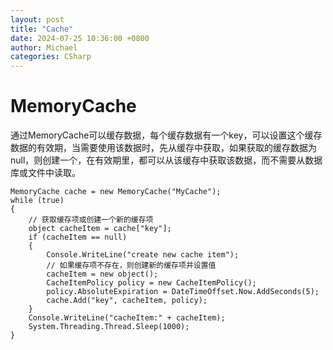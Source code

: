 ```yaml
---
layout: post
title: "Cache"
date: 2024-07-25 10:36:00 +0800
author: Michael
categories: CSharp
---
```


# MemoryCache
通过MemoryCache可以缓存数据，每个缓存数据有一个key，可以设置这个缓存数据的有效期，当需要使用该数据时，先从缓存中获取，如果获取的缓存数据为null，则创建一个，在有效期里，都可以从该缓存中获取该数据，而不需要从数据库或文件中读取。

    MemoryCache cache = new MemoryCache("MyCache");
    while (true)
    {
        // 获取缓存项或创建一个新的缓存项  
        object cacheItem = cache["key"];
        if (cacheItem == null)
        {
            Console.WriteLine("create new cache item");
            // 如果缓存项不存在，则创建新的缓存项并设置值  
            cacheItem = new object();
            CacheItemPolicy policy = new CacheItemPolicy();
            policy.AbsoluteExpiration = DateTimeOffset.Now.AddSeconds(5);
            cache.Add("key", cacheItem, policy);
        }
        Console.WriteLine("cacheItem:" + cacheItem);
        System.Threading.Thread.Sleep(1000);
    }